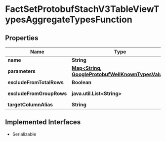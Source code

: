 

# FactSetProtobufStachV3TableViewTypesAggregateTypesFunction


## Properties

Name | Type | Description | Notes
------------ | ------------- | ------------- | -------------
**name** | **String** |  |  [optional]
**parameters** | [**Map&lt;String, GoogleProtobufWellKnownTypesValue&gt;**](GoogleProtobufWellKnownTypesValue.md) |  |  [optional] [readonly]
**excludeFromTotalRows** | **Boolean** |  |  [optional]
**excludeFromGroupRows** | **java.util.List&lt;String&gt;** |  |  [optional] [readonly]
**targetColumnAlias** | **String** |  |  [optional]


## Implemented Interfaces

* Serializable


